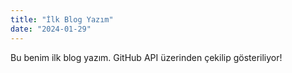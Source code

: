 ```yaml
---
title: "İlk Blog Yazım"
date: "2024-01-29"
---
```

Bu benim ilk blog yazım. GitHub API üzerinden çekilip gösteriliyor!
